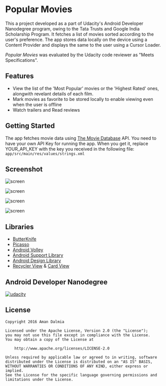 # Popular Movies

This a project developed as a part of Udacity's Android Developer Nanodegree program, owing to the Tata Trusts and Google India Scholarship Program. It fetches a list of movies sorted according to the user's preference. The app stores data locally on the device using a Content Provider and displays the same to the user using a Cursor Loader.

*Popular Movies* was evaluated by the Udacity code reviewer as "Meets Specifications".

## Features

* View the list of the 'Most Popular' movies or the 'Highest Rated' ones, alongwith revelant details of each film.
* Mark movies as favorite to be stored locally to enable viewing even when the user is offline
* Watch trailers and Read reviews 

## Getting Started

The app fetches movie data using [The Movie Database](https://www.themoviedb.org/documentation/api) API. You need to have your own API Key for running the app. When you get it, replace YOUR_API_KEY with the key you received in the following file:
    ```
    app/src/main/res/values/strings.xml
    ```

## Screenshot

![screen](../master/screens/Phone/1.png)

![screen](../master/screens/Phone/2.png)

![screen](../master/screens/Phone/3.png)

![screen](../master/screens/Tablets/1.png)

## Libraries

* [ButterKnife](https://github.com/JakeWharton/butterknife)
* [Picasso](http://square.github.io/picasso/)
* [Android Volley](https://github.com/mcxiaoke/android-volley)
* [Android Support Library](https://developer.android.com/topic/libraries/support-library/index.html)
* [Android Design Library](http://android-developers.blogspot.in/2015/05/android-design-support-library.html)
* [Recycler View](https://developer.android.com/reference/android/support/v7/widget/RecyclerView.html) & [Card View](https://developer.android.com/reference/android/support/v7/widget/CardView.html)

## Android Developer Nanodegree
[![udacity][1]][2]

[1]: ../master/screens/nanodegree.png
[2]: https://www.udacity.com/course/android-developer-nanodegree--nd801

## License

    Copyright 2016 Aman Dalmia

    Licensed under the Apache License, Version 2.0 (the "License");
    you may not use this file except in compliance with the License.
    You may obtain a copy of the License at

        http://www.apache.org/licenses/LICENSE-2.0

    Unless required by applicable law or agreed to in writing, software
    distributed under the License is distributed on an "AS IS" BASIS,
    WITHOUT WARRANTIES OR CONDITIONS OF ANY KIND, either express or implied.
    See the License for the specific language governing permissions and
    limitations under the License.
